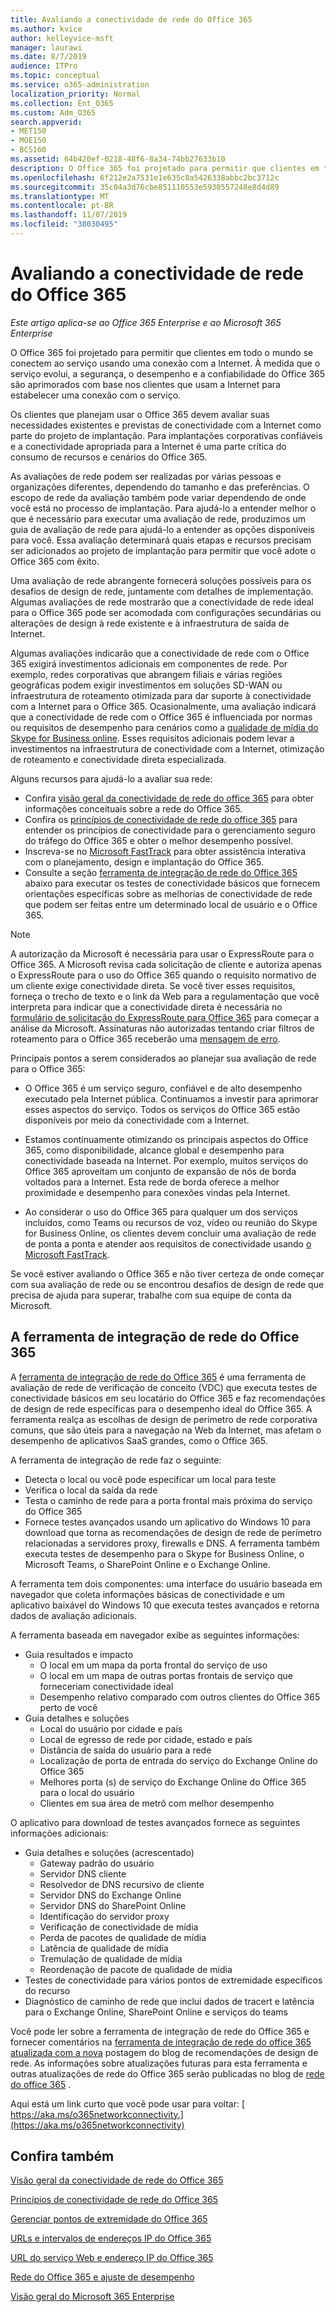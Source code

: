 ```yaml
---
title: Avaliando a conectividade de rede do Office 365
ms.author: kvice
author: kelleyvice-msft
manager: laurawi
ms.date: 8/7/2019
audience: ITPro
ms.topic: conceptual
ms.service: o365-administration
localization_priority: Normal
ms.collection: Ent_O365
ms.custom: Adm_O365
search.appverid:
- MET150
- MOE150
- BCS160
ms.assetid: 64b420ef-0218-48f6-8a34-74bb27633b10
description: O Office 365 foi projetado para permitir que clientes em todo o mundo se conectem ao serviço usando uma conexão com a Internet. À medida que o serviço evolui, a segurança, o desempenho e a confiabilidade do Office 365 são aprimorados com base nos clientes que usam a Internet para estabelecer uma conexão com o serviço.
ms.openlocfilehash: 6f212e2a7531e1e635c8a5426338abbc2bc3712c
ms.sourcegitcommit: 35c04a3d76cbe851110553e5930557248e8d4d89
ms.translationtype: MT
ms.contentlocale: pt-BR
ms.lasthandoff: 11/07/2019
ms.locfileid: "38030495"
---
```

# <a name="assessing-office-365-network-connectivity"></a>Avaliando a conectividade de rede do Office 365

*Este artigo aplica-se ao Office 365 Enterprise e ao Microsoft 365 Enterprise*

O Office 365 foi projetado para permitir que clientes em todo o mundo se conectem ao serviço usando uma conexão com a Internet. À medida que o serviço evolui, a segurança, o desempenho e a confiabilidade do Office 365 são aprimorados com base nos clientes que usam a Internet para estabelecer uma conexão com o serviço.
  
Os clientes que planejam usar o Office 365 devem avaliar suas necessidades existentes e previstas de conectividade com a Internet como parte do projeto de implantação. Para implantações corporativas confiáveis e a conectividade apropriada para a Internet é uma parte crítica do consumo de recursos e cenários do Office 365.
  
As avaliações de rede podem ser realizadas por várias pessoas e organizações diferentes, dependendo do tamanho e das preferências. O escopo de rede da avaliação também pode variar dependendo de onde você está no processo de implantação. Para ajudá-lo a entender melhor o que é necessário para executar uma avaliação de rede, produzimos um guia de avaliação de rede para ajudá-lo a entender as opções disponíveis para você. Essa avaliação determinará quais etapas e recursos precisam ser adicionados ao projeto de implantação para permitir que você adote o Office 365 com êxito.
  
Uma avaliação de rede abrangente fornecerá soluções possíveis para os desafios de design de rede, juntamente com detalhes de implementação. Algumas avaliações de rede mostrarão que a conectividade de rede ideal para o Office 365 pode ser acomodada com configurações secundárias ou alterações de design à rede existente e à infraestrutura de saída de Internet.

Algumas avaliações indicarão que a conectividade de rede com o Office 365 exigirá investimentos adicionais em componentes de rede. Por exemplo, redes corporativas que abrangem filiais e várias regiões geográficas podem exigir investimentos em soluções SD-WAN ou infraestrutura de roteamento otimizada para dar suporte à conectividade com a Internet para o Office 365. Ocasionalmente, uma avaliação indicará que a conectividade de rede com o Office 365 é influenciada por normas ou requisitos de desempenho para cenários como a [qualidade de mídia do Skype for Business online](https://support.office.com/article/Media-Quality-and-Network-Connectivity-Performance-in-Skype-for-Business-Online-5fe3e01b-34cf-44e0-b897-b0b2a83f0917). Esses requisitos adicionais podem levar a investimentos na infraestrutura de conectividade com a Internet, otimização de roteamento e conectividade direta especializada.

Alguns recursos para ajudá-lo a avaliar sua rede:

- Confira [visão geral da conectividade de rede do office 365](office-365-networking-overview.md) para obter informações conceituais sobre a rede do Office 365.
- Confira os [princípios de conectividade de rede do office 365](https://aka.ms/o365networkingprinciples) para entender os princípios de conectividade para o gerenciamento seguro do tráfego do Office 365 e obter o melhor desempenho possível.
- Inscreva-se no [Microsoft FastTrack](https://www.microsoft.com/fasttrack) para obter assistência interativa com o planejamento, design e implantação do Office 365. 
- Consulte a seção [ferramenta de integração de rede do Office 365](assessing-network-connectivity.md#the-office-365-network-onboarding-tool) abaixo para executar os testes de conectividade básicos que fornecem orientações específicas sobre as melhorias de conectividade de rede que podem ser feitas entre um determinado local de usuário e o Office 365.

> [!NOTE]
> A autorização da Microsoft é necessária para usar o ExpressRoute para o Office 365. A Microsoft revisa cada solicitação de cliente e autoriza apenas o ExpressRoute para o uso do Office 365 quando o requisito normativo de um cliente exige conectividade direta. Se você tiver esses requisitos, forneça o trecho de texto e o link da Web para a regulamentação que você interpreta para indicar que a conectividade direta é necessária no [formulário de solicitação do ExpressRoute para Office 365](https://aka.ms/O365ERReview) para começar a análise da Microsoft. Assinaturas não autorizadas tentando criar filtros de roteamento para o Office 365 receberão uma [mensagem de erro](https://support.microsoft.com/kb/3181709).
  
Principais pontos a serem considerados ao planejar sua avaliação de rede para o Office 365:
  
- O Office 365 é um serviço seguro, confiável e de alto desempenho executado pela Internet pública. Continuamos a investir para aprimorar esses aspectos do serviço. Todos os serviços do Office 365 estão disponíveis por meio da conectividade com a Internet.

- Estamos continuamente otimizando os principais aspectos do Office 365, como disponibilidade, alcance global e desempenho para conectividade baseada na Internet. Por exemplo, muitos serviços do Office 365 aproveitam um conjunto de expansão de nós de borda voltados para a Internet. Esta rede de borda oferece a melhor proximidade e desempenho para conexões vindas pela Internet.

- Ao considerar o uso do Office 365 para qualquer um dos serviços incluídos, como Teams ou recursos de voz, vídeo ou reunião do Skype for Business Online, os clientes devem concluir uma avaliação de rede de ponta a ponta e atender aos requisitos de conectividade usando [o Microsoft FastTrack](https://www.microsoft.com/fasttrack).

Se você estiver avaliando o Office 365 e não tiver certeza de onde começar com sua avaliação de rede ou se encontrou desafios de design de rede que precisa de ajuda para superar, trabalhe com sua equipe de conta da Microsoft.

## <a name="the-office-365-network-onboarding-tool"></a>A ferramenta de integração de rede do Office 365

A [ferramenta de integração de rede do Office 365](https://aka.ms/netonboard) é uma ferramenta de avaliação de rede de verificação de conceito (VDC) que executa testes de conectividade básicos em seu locatário do Office 365 e faz recomendações de design de rede específicas para o desempenho ideal do Office 365. A ferramenta realça as escolhas de design de perímetro de rede corporativa comuns, que são úteis para a navegação na Web da Internet, mas afetam o desempenho de aplicativos SaaS grandes, como o Office 365.

A ferramenta de integração de rede faz o seguinte:

- Detecta o local ou você pode especificar um local para teste
- Verifica o local da saída da rede
- Testa o caminho de rede para a porta frontal mais próxima do serviço do Office 365
- Fornece testes avançados usando um aplicativo do Windows 10 para download que torna as recomendações de design de rede de perímetro relacionadas a servidores proxy, firewalls e DNS. A ferramenta também executa testes de desempenho para o Skype for Business Online, o Microsoft Teams, o SharePoint Online e o Exchange Online.

A ferramenta tem dois componentes: uma interface do usuário baseada em navegador que coleta informações básicas de conectividade e um aplicativo baixável do Windows 10 que executa testes avançados e retorna dados de avaliação adicionais.

A ferramenta baseada em navegador exibe as seguintes informações:

- Guia resultados e impacto
  - O local em um mapa da porta frontal do serviço de uso
  - O local em um mapa de outras portas frontais de serviço que forneceriam conectividade ideal
  - Desempenho relativo comparado com outros clientes do Office 365 perto de você
- Guia detalhes e soluções
  - Local do usuário por cidade e país
  - Local de egresso de rede por cidade, estado e país
  - Distância de saída do usuário para a rede
  - Localização de porta de entrada do serviço do Exchange Online do Office 365
  - Melhores porta (s) de serviço do Exchange Online do Office 365 para o local do usuário
  - Clientes em sua área de metrô com melhor desempenho

O aplicativo para download de testes avançados fornece as seguintes informações adicionais:

- Guia detalhes e soluções (acrescentado)
  - Gateway padrão do usuário
  - Servidor DNS cliente
  - Resolvedor de DNS recursivo de cliente
  - Servidor DNS do Exchange Online
  - Servidor DNS do SharePoint Online
  - Identificação do servidor proxy
  - Verificação de conectividade de mídia
  - Perda de pacotes de qualidade de mídia
  - Latência de qualidade de mídia
  - Tremulação de qualidade de mídia
  - Reordenação de pacote de qualidade de mídia
- Testes de conectividade para vários pontos de extremidade específicos do recurso
- Diagnóstico de caminho de rede que inclui dados de tracert e latência para o Exchange Online, SharePoint Online e serviços do teams

Você pode ler sobre a ferramenta de integração de rede do Office 365 e fornecer comentários na [ferramenta de integração de rede do office 365 atualizada com a nova](https://techcommunity.microsoft.com/t5/Office-365-Networking/Updated-Office-365-Network-Onboarding-Tool-POC-with-new-network/m-p/711130#M130) postagem do blog de recomendações de design de rede. As informações sobre atualizações futuras para esta ferramenta e outras atualizações de rede do Office 365 serão publicadas no blog de [rede do office 365](https://techcommunity.microsoft.com/t5/Office-365-Networking/bd-p/Office365Networking) .
  
Aqui está um link curto que você pode usar para voltar: [ https://aka.ms/o365networkconnectivity.](https://aka.ms/o365networkconnectivity)
  
## <a name="see-also"></a>Confira também

[Visão geral da conectividade de rede do Office 365](office-365-networking-overview.md)

[Princípios de conectividade de rede do Office 365](https://aka.ms/o365networkingprinciples)

[Gerenciar pontos de extremidade do Office 365](managing-office-365-endpoints.md)

[URLs e intervalos de endereços IP do Office 365](urls-and-ip-address-ranges.md)

[URL do serviço Web e endereço IP do Office 365](office-365-ip-web-service.md)

[Rede do Office 365 e ajuste de desempenho](network-planning-and-performance.md)

[Visão geral do Microsoft 365 Enterprise](https://docs.microsoft.com/microsoft-365/enterprise/microsoft-365-overview)
